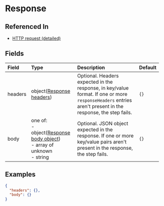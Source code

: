 
# Response



## Referenced In

- [HTTP request (detailed)](/docs/references/schemas/HTTP%20request%20(detailed))

## Fields

Field | Type | Description | Default
:-- | :-- | :-- | :--
headers | object([Response headers](/docs/references/schemas/Response%20headers)) | Optional. Headers expected in the response, in key/value format. If one or more `responseHeaders` entries aren't present in the response, the step fails. | ``{}``
body | one of:<br/>- object([Response body object](/docs/references/schemas/Response%20body%20object))<br/>- array of unknown<br/>- string | Optional. JSON object expected in the response. If one or more key/value pairs aren't present in the response, the step fails. | ``{}``

## Examples

```json
{
  "headers": {},
  "body": {}
}
```
